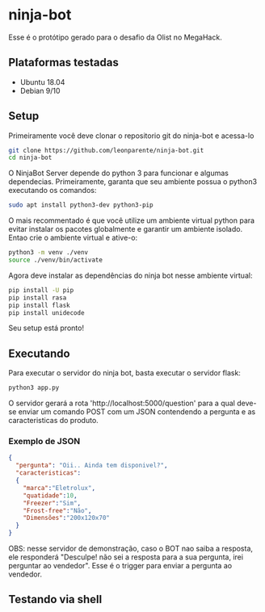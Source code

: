 # ninja-bot
Esse é o protótipo gerado para o desafio da Olist no MegaHack.

## Plataformas testadas
  - Ubuntu 18.04
  - Debian 9/10

## Setup

Primeiramente você deve clonar o repositorio git do ninja-bot e acessa-lo
```bash
git clone https://github.com/leonparente/ninja-bot.git
cd ninja-bot
```
O NinjaBot Server depende do python 3 para funcionar e algumas dependecias. Primeiramente, garanta que seu ambiente possua o python3 executando os comandos:
```bash
sudo apt install python3-dev python3-pip
```
O mais recommentado é que você utilize um ambiente virtual python para evitar instalar os pacotes globalmente e garantir um ambiente isolado. Entao crie o ambiente virtual e ative-o:
```bash
python3 -m venv ./venv
source ./venv/bin/activate
```

Agora deve instalar as dependências do ninja bot nesse ambiente virtual:
```bash
pip install -U pip
pip install rasa
pip install flask
pip install unidecode
```
Seu setup está pronto!

## Executando
Para executar o servidor do ninja bot, basta executar o servidor flask:
```bash
python3 app.py
```
O servidor gerará a rota 'http://localhost:5000/question' para a qual deve-se enviar um comando POST com um JSON contendendo a pergunta e as caracteristicas do produto.

### Exemplo de JSON

```json
{
  "pergunta": "Oii.. Ainda tem disponivel?",
  "caracteristicas":
  {
    "marca":"Eletrolux",
    "quatidade":10,
    "Freezer":"Sim",
    "Frost-free":"Não",
    "Dimensões":"200x120x70"
  }
}
```

OBS: nesse servidor de demonstração, caso o BOT nao saiba a resposta, ele responderá "Desculpe! não sei a resposta para a sua pergunta, irei perguntar ao vendedor". Esse é o trigger para enviar a pergunta ao vendedor.

## Testando via shell




